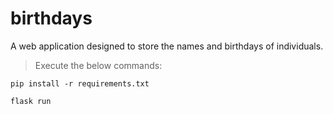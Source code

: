 # birthdays
A web application designed to store the names and birthdays of individuals.
> Execute the below commands:
```
pip install -r requirements.txt
```
```
flask run
```
